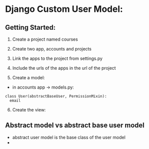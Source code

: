 # Django Custom User Model:

## Getting Started:
1.  Create a project named courses
2.  Create two app, accounts and projects
3.  Link the apps to the project from settings.py
4.  Include the urls of the apps in the url of the project

5.  Create a model:
   * in accounts app -> models.py:
  ```
  class User(abstractBaseUser, PermissionMixin):
    email
  ```

6. Create the view:
   


##  Abstract model vs abstract base user model
* abstract user model is the base class of the user model
* 
  